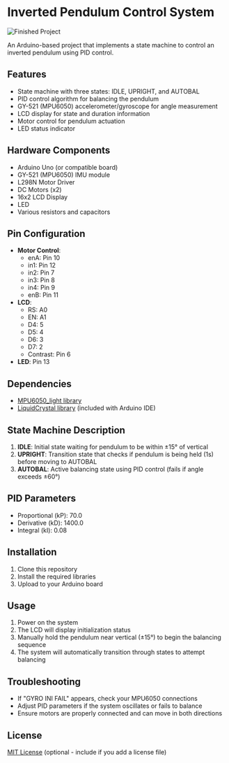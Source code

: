 # Inverted Pendulum Control System

![Finished Project](images/your-image.jpg)

An Arduino-based project that implements a state machine to control an inverted pendulum using PID control.

## Features

- State machine with three states: IDLE, UPRIGHT, and AUTOBAL
- PID control algorithm for balancing the pendulum
- GY-521 (MPU6050) accelerometer/gyroscope for angle measurement
- LCD display for state and duration information
- Motor control for pendulum actuation
- LED status indicator

## Hardware Components

- Arduino Uno (or compatible board)
- GY-521 (MPU6050) IMU module
- L298N Motor Driver
- DC Motors (x2)
- 16x2 LCD Display
- LED
- Various resistors and capacitors

## Pin Configuration

- **Motor Control**:
  - enA: Pin 10
  - in1: Pin 12
  - in2: Pin 7
  - in3: Pin 8
  - in4: Pin 9
  - enB: Pin 11
- **LCD**:
  - RS: A0
  - EN: A1
  - D4: 5
  - D5: 4
  - D6: 3
  - D7: 2
  - Contrast: Pin 6
- **LED**: Pin 13

## Dependencies

- [MPU6050_light library](https://github.com/rfetick/MPU6050_light)
- [LiquidCrystal library](https://www.arduino.cc/en/Reference/LiquidCrystal) (included with Arduino IDE)

## State Machine Description

1. **IDLE**: Initial state waiting for pendulum to be within ±15° of vertical
2. **UPRIGHT**: Transition state that checks if pendulum is being held (1s) before moving to AUTOBAL
3. **AUTOBAL**: Active balancing state using PID control (fails if angle exceeds ±60°)

## PID Parameters

- Proportional (kP): 70.0
- Derivative (kD): 1400.0
- Integral (kI): 0.08

## Installation

1. Clone this repository
2. Install the required libraries
3. Upload to your Arduino board

## Usage

1. Power on the system
2. The LCD will display initialization status
3. Manually hold the pendulum near vertical (±15°) to begin the balancing sequence
4. The system will automatically transition through states to attempt balancing

## Troubleshooting

- If "GYRO INI FAIL" appears, check your MPU6050 connections
- Adjust PID parameters if the system oscillates or fails to balance
- Ensure motors are properly connected and can move in both directions

## License

[MIT License](LICENSE) (optional - include if you add a license file)
